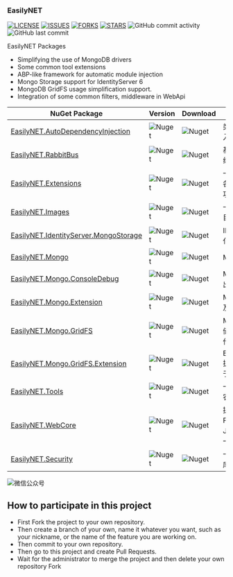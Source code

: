 ### EasilyNET

[![LICENSE](https://img.shields.io/github/license/EasilyNET/EasilyNET)](https://img.shields.io/github/license/EasilyNET/EasilyNET)
[![ISSUES](https://img.shields.io/github/issues/EasilyNET/EasilyNET)](https://img.shields.io/github/issues/EasilyNET/EasilyNET)
[![FORKS](https://img.shields.io/github/forks/EasilyNET/EasilyNET)](https://img.shields.io/github/forks/EasilyNET/EasilyNET)
[![STARS](https://img.shields.io/github/stars/EasilyNET/EasilyNET)](https://img.shields.io/github/stars/EasilyNET/EasilyNET)
![GitHub commit activity](https://img.shields.io/github/commit-activity/y/EasilyNET/EasilyNET)
![GitHub last commit](https://img.shields.io/github/last-commit/EasilyNET/EasilyNET)

EasilyNET Packages

- Simplifying the use of MongoDB drivers
- Some common tool extensions
- ABP-like framework for automatic module injection
- Mongo Storage support for IdentityServer 6
- MongoDB GridFS usage simplification support.
- Integration of some common filters, middleware in WebApi

| NuGet Package                                                                                                 | Version                                                                        | Download                                                                        | Description                                                           |
| ------------------------------------------------------------------------------------------------------------- | ------------------------------------------------------------------------------ | ------------------------------------------------------------------------------- | --------------------------------------------------------------------- |
| [EasilyNET.AutoDependencyInjection](https://www.nuget.org/packages/EasilyNET.AutoDependencyInjection)         | ![Nuget](https://img.shields.io/nuget/v/EasilyNET.AutoDependencyInjection)     | ![Nuget](https://img.shields.io/nuget/dt/EasilyNET.AutoDependencyInjection)     | 类似于 ABP 模块化自动注入服务的一个工具包                                  |
| [EasilyNET.RabbitBus](https://www.nuget.org/packages/EasilyNET.RabbitBus)                                     | ![Nuget](https://img.shields.io/nuget/v/EasilyNET.RabbitBus)                   | ![Nuget](https://img.shields.io/nuget/dt/EasilyNET.RabbitBus)                   | 基于 RabbitMQ 的消息总线处理方案                                         |
| [EasilyNET.Extensions](https://www.nuget.org/packages/EasilyNET.Extensions)                                   | ![Nuget](https://img.shields.io/nuget/v/EasilyNET.Extensions)                  | ![Nuget](https://img.shields.io/nuget/dt/EasilyNET.Extensions)                  | 一些扩展包,用于支持一些各种扩展方法和奇妙语法功能                            |
| [EasilyNET.Images](https://www.nuget.org/packages/EasilyNET.Images)                                           | ![Nuget](https://img.shields.io/nuget/v/EasilyNET.Images)                      | ![Nuget](https://img.shields.io/nuget/dt/EasilyNET.Images)                      | 一些涉及到图形的工具包,目前仅有 QrCode                                    |
| [EasilyNET.IdentityServer.MongoStorage](https://www.nuget.org/packages/EasilyNET.IdentityServer.MongoStorage) | ![Nuget](https://img.shields.io/nuget/v/EasilyNET.IdentityServer.MongoStorage) | ![Nuget](https://img.shields.io/nuget/dt/EasilyNET.IdentityServer.MongoStorage) | IDS6.x 的 Mongodb 持久化支持方案                                        |
| [EasilyNET.Mongo](https://www.nuget.org/packages/EasilyNET.Mongo)                                             | ![Nuget](https://img.shields.io/nuget/v/EasilyNET.Mongo)                       | ![Nuget](https://img.shields.io/nuget/dt/EasilyNET.Mongo)                       | MongoDB 的驱动扩展                                                     |
| [EasilyNET.Mongo.ConsoleDebug](https://www.nuget.org/packages/EasilyNET.Mongo.ConsoleDebug)                   | ![Nuget](https://img.shields.io/nuget/v/EasilyNET.Mongo.ConsoleDebug)          | ![Nuget](https://img.shields.io/nuget/dt/EasilyNET.Mongo.ConsoleDebug)          | MongoDB 的执行命令输出到控制台                                           |
| [EasilyNET.Mongo.Extension](https://www.nuget.org/packages/EasilyNET.Mongo.Extension)                         | ![Nuget](https://img.shields.io/nuget/v/EasilyNET.Mongo.Extension)             | ![Nuget](https://img.shields.io/nuget/dt/EasilyNET.Mongo.Extension)             | MongoDB 的类型扩展,以及自定义类型扩展方案                                  |
| [EasilyNET.Mongo.GridFS](https://www.nuget.org/packages/EasilyNET.Mongo.GridFS)                               | ![Nuget](https://img.shields.io/nuget/v/EasilyNET.Mongo.GridFS)                | ![Nuget](https://img.shields.io/nuget/dt/EasilyNET.Mongo.GridFS)                | MongoDB GridFS 对象存储解决方案,使对象存储操作简便                         |
| [EasilyNET.Mongo.GridFS.Extension](https://www.nuget.org/packages/EasilyNET.Mongo.GridFS.Extension)           | ![Nuget](https://img.shields.io/nuget/v/EasilyNET.Mongo.GridFS.Extension)      | ![Nuget](https://img.shields.io/nuget/dt/EasilyNET.Mongo.GridFS.Extension)      | EasilyNET.Mongo.GridFS 扩展,添加虚拟文件系统,便于文件在线查看              |
| [EasilyNET.Tools](https://www.nuget.org/packages/EasilyNET.Tools)                                             | ![Nuget](https://img.shields.io/nuget/v/EasilyNET.Tools)                       | ![Nuget](https://img.shields.io/nuget/dt/EasilyNET.Tools)                       | 一些工具包,如 RMB 大写,农历,身份证号码校验等                               |
| [EasilyNET.WebCore](https://www.nuget.org/packages/EasilyNET.WebCore)                                         | ![Nuget](https://img.shields.io/nuget/v/EasilyNET.WebCore)                     | ![Nuget](https://img.shields.io/nuget/dt/EasilyNET.WebCore)                     | 提供 Swagger 的一些 Filtter,以及 JsonConverter,和全局统一返回和异常处理支持 |
| [EasilyNET.Security](https://www.nuget.org/packages/EasilyNET.Security)                                       | ![Nuget](https://img.shields.io/nuget/v/EasilyNET.Security)                    | ![Nuget](https://img.shields.io/nuget/dt/EasilyNET.Security)                    | 一个常用加密算法的封装库,从使用简单的目的出发                               |

![微信公众号](https://github.com/joesdu/joesdu/blob/main/wechat-official-account.png#pic_center)

## How to participate in this project

- First Fork the project to your own repository.
- Then create a branch of your own, name it whatever you want, such as your nickname, or the name of the feature you are working on.
- Then commit to your own repository.
- Then go to this project and create Pull Requests.
- Wait for the administrator to merge the project and then delete your own repository Fork
